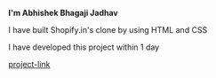 **I'm Abhishek Bhagaji Jadhav**

I have built Shopify.in's clone by using HTML and CSS

I have developed this project within 1 day

[project-link](http:/abhishekjadhav.netify.app)

